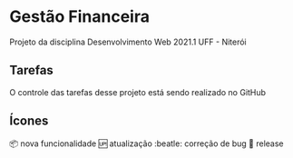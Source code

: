# Gestão Financeira
Projeto da disciplina Desenvolvimento Web 2021.1 UFF - Niterói

## Tarefas
O controle das tarefas desse projeto está sendo realizado no GitHub

## Ícones

:package: nova funcionalidade
:up: atualização
:beatle: correção de bug
:checkered_flag: release